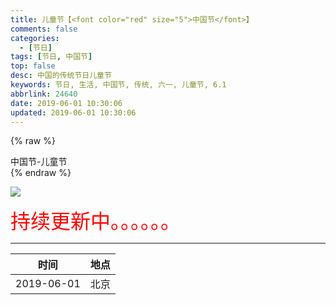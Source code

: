 ```yaml
---
title: 儿童节【<font color="red" size="5">中国节</font>】
comments: false
categories:
  - [节日]
tags: [节日, 中国节]
top: false
desc: 中国的传统节日儿童节
keywords: 节日, 生活, 中国节, 传统, 六一, 儿童节, 6.1
abbrlink: 24640
date: 2019-06-01 10:30:06
updated: 2019-06-01 10:30:06
---
```



{% raw %}
<div class="post_cus_note">中国节-儿童节</div>
{% endraw %}

![](/images/article_jieri_ertongjie.jpg)

<font size=6.5 color='red'>持续更新中。。。。。。</font>


<!--more-->
<hr />

|    时间    | 地点 |
|:----------:|:----:|
| 2019-06-01 | 北京 |
